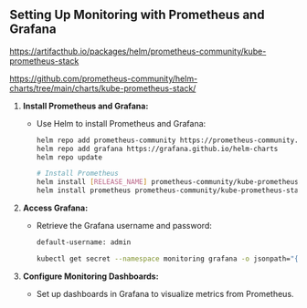 ## Setting Up Monitoring with Prometheus and Grafana
https://artifacthub.io/packages/helm/prometheus-community/kube-prometheus-stack

https://github.com/prometheus-community/helm-charts/tree/main/charts/kube-prometheus-stack/

1. **Install Prometheus and Grafana:**
   - Use Helm to install Prometheus and Grafana:
     ```bash
     helm repo add prometheus-community https://prometheus-community.github.io/helm-charts
     helm repo add grafana https://grafana.github.io/helm-charts
     helm repo update

     # Install Prometheus
     helm install [RELEASE_NAME] prometheus-community/kube-prometheus-stack
     helm install prometheus prometheus-community/kube-prometheus-stack --namespace monitoring --create-namespace

     ```

2. **Access Grafana:**
   - Retrieve the Grafana username and password:
     ```bash
     default-username: admin
     
     kubectl get secret --namespace monitoring grafana -o jsonpath="{.data.admin-password}" | base64 --decode ; echo
     ```

3. **Configure Monitoring Dashboards:**
   - Set up dashboards in Grafana to visualize metrics from Prometheus.
